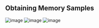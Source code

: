 ##  Obtaining Memory Samples
![image](https://user-images.githubusercontent.com/110059218/218677413-bbed680f-2e2e-4ef8-af5f-dbbf7461b86a.png)
![image](https://user-images.githubusercontent.com/110059218/218677510-c489e752-4487-4321-81a3-8f92f4487d50.png)
![image](https://user-images.githubusercontent.com/110059218/218677545-67d65dd6-6f06-4b70-9c4f-c66ea6feb8e8.png)
